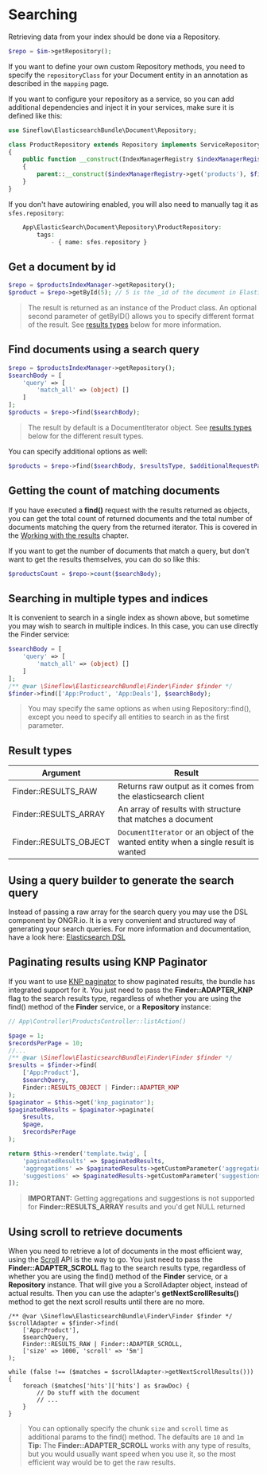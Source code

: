 # Searching

Retrieving data from your index should be done via a Repository.

```php
$repo = $im->getRepository();
```

If you want to define your own custom Repository methods, you need to specify the `repositoryClass` for your Document entity in an annotation as described in the `mapping` page.

If you want to configure your repository as a service, so you can add additional dependencies and inject it in your services, make sure it is defined like this:
```php
use Sineflow\ElasticsearchBundle\Document\Repository;

class ProductRepository extends Repository implements ServiceRepositoryInterface
{
    public function __construct(IndexManagerRegistry $indexManagerRegistry, Finder $finder)
    {
        parent::__construct($indexManagerRegistry->get('products'), $finder);
    }
}
```

If you don't have autowiring enabled, you will also need to manually tag it as `sfes.repository`:
```php
    App\ElasticSearch\Document\Repository\ProductRepository:
        tags:
            - { name: sfes.repository }
```

## Get a document by id

```php
$repo = $productsIndexManager->getRepository();
$product = $repo->getById(5); // 5 is the _id of the document in Elasticsearch
```
> The result is returned as an instance of the Product class. An optional second parameter of getByID() allows you to specify different format of the result. See [results types](#resulttypes) below for more information.

## Find documents using a search query

```php
$repo = $productsIndexManager->getRepository();
$searchBody = [
    'query' => [
        'match_all' => (object) []
    ]
];
$products = $repo->find($searchBody);
```
> The result by default is a DocumentIterator object. See [results types](#resulttypes) below for the different result types.

You can specify additional options as well:

```php
$products = $repo->find($searchBody, $resultsType, $additionalRequestParams);
```

## Getting the count of matching documents

If you have executed a **find()** request with the results returned as objects, you can get the total count of returned documents and the total number of documents matching the query from the returned iterator. This is covered in the [Working with the results](results.md) chapter.

If you want to get the number of documents that match a query, but don't want to get the results themselves, you can do so like this:

```php
$productsCount = $repo->count($searchBody);
```

## Searching in multiple types and indices

It is convenient to search in a single index as shown above, but sometime you may wish to search in multiple indices. In this case, you can use directly the Finder service:

```php
$searchBody = [
    'query' => [
        'match_all' => (object) []
    ]
];
/** @var \Sineflow\ElasticsearchBundle\Finder\Finder $finder */
$finder->find(['App:Product', 'App:Deals'], $searchBody);
```
> You may specify the same options as when using Repository::find(), except you need to specify all entities to search in as the first parameter.

## <a name=resulttypes></a>Result types

| Argument               | Result                                                                              |
|------------------------|-------------------------------------------------------------------------------------|
| Finder::RESULTS_RAW    | Returns raw output as it comes from the elasticsearch client                        |
| Finder::RESULTS_ARRAY  | An array of results with structure that matches a document                          |
| Finder::RESULTS_OBJECT | `DocumentIterator` or an object of the wanted entity when a single result is wanted |

## Using a query builder to generate the search query

Instead of passing a raw array for the search query you may use the DSL component by ONGR.io. It is a very convenient and structured way of generating your search queries.
For more information and documentation, have a look here: [Elasticsearch DSL](https://github.com/ongr-io/ElasticsearchDSL/blob/master/docs/index.md)

## Paginating results using KNP Paginator

If you want to use [KNP paginator](https://github.com/KnpLabs/KnpPaginatorBundle) to show paginated results, the bundle has integrated support for it. You just need to pass the **Finder::ADAPTER_KNP** flag to the search results type, regardless of whether you are using the find() method of the **Finder** service, or a **Repository** instance:

```php
// App\Controller\ProductsController::listAction()

$page = 1;
$recordsPerPage = 10;
//...
/** @var \Sineflow\ElasticsearchBundle\Finder\Finder $finder */
$results = $finder->find(
    ['App:Product'],
    $searchQuery,
    Finder::RESULTS_OBJECT | Finder::ADAPTER_KNP
);
$paginator = $this->get('knp_paginator');
$paginatedResults = $paginator->paginate(
    $results,
    $page,
    $recordsPerPage
);

return $this->render('template.twig', [
    'paginatedResults' => $paginatedResults,
    'aggregations' => $paginatedResults->getCustomParameter('aggregations'),
    'suggestions' => $paginatedResults->getCustomParameter('suggestions'),
]);
```
> **IMPORTANT:** Getting aggregations and suggestions is not supported for **Finder::RESULTS_ARRAY** results and you'd get NULL returned

## Using scroll to retrieve documents

When you need to retrieve a lot of documents in the most efficient way, using the [Scroll](https://www.elastic.co/guide/en/elasticsearch/reference/5.6/search-request-scroll.html#scroll-search-context) API is the way to go.
You just need to pass the **Finder::ADAPTER_SCROLL** flag to the search results type, regardless of whether you are using the find() method of the **Finder** service, or a **Repository** instance.
That will give you a ScrollAdapter object, instead of actual results.
Then you can use the adapter's **getNextScrollResults()** method to get the next scroll results until there are no more.


```
/** @var \Sineflow\ElasticsearchBundle\Finder\Finder $finder */
$scrollAdapter = $finder->find(
    ['App:Product'],
    $searchQuery,
    Finder::RESULTS_RAW | Finder::ADAPTER_SCROLL,
    ['size' => 1000, 'scroll' => '5m']
);

while (false !== ($matches = $scrollAdapter->getNextScrollResults())) {
    foreach ($matches['hits']['hits'] as $rawDoc) {
        // Do stuff with the document
        // ...
    }
}
```
> You can optionally specify the chunk `size` and `scroll` time as additional params to the find() method. The defaults are `10` and `1m`
> **Tip:** The **Finder::ADAPTER_SCROLL** works with any type of results, but you would usually want speed when you use it, so the most efficient way would be to get the raw results.
